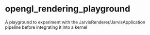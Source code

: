 # opengl_rendering_playground
A playground to experiment with the JarvisRenderer/JarvisApplication pipeline before integrating it into a kernel
